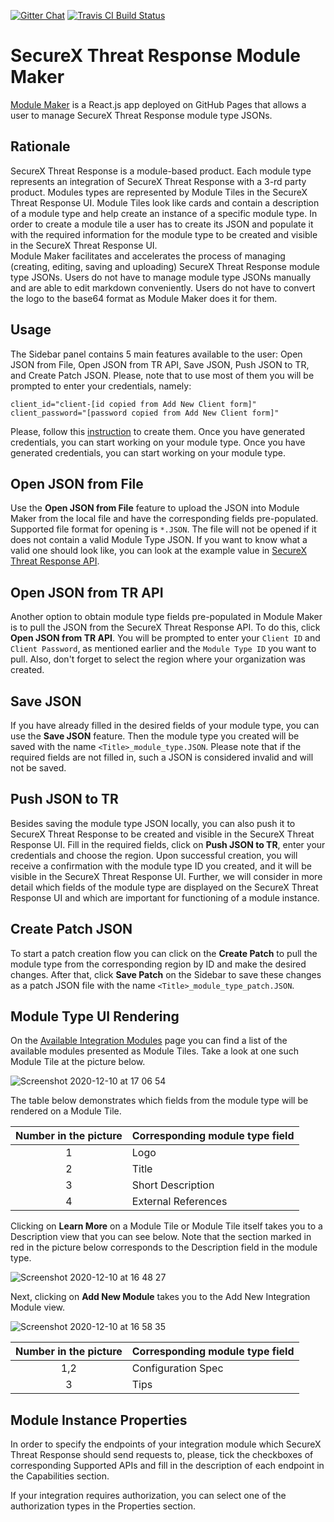 [![Gitter Chat](https://img.shields.io/badge/gitter-join%20chat-brightgreen.svg)](https://gitter.im/CiscoSecurity/Threat-Response "Gitter Chat")
[![Travis CI Build Status](https://travis-ci.com/CiscoSecurity/tr-05-module-maker.svg?branch=develop)](https://travis-ci.com/CiscoSecurity/tr-05-module-maker)

# SecureX Threat Response Module Maker

[Module Maker](https://ciscosecurity.github.io/tr-05-module-maker/) is a React.js app deployed on GitHub 
Pages that allows a user to manage SecureX Threat Response module type JSONs.

## Rationale

SecureX Threat Response is a module-based product. Each module type represents an integration of SecureX Threat Response with a 3-rd party product.
Modules types are represented by Module Tiles in the SecureX Threat Response UI. Module Tiles look like cards and contain
a description of a module type and help create an instance of a specific module type.
In order to create a module tile a user has to create its JSON and populate it with
the required information for the module type to be created and visible in the SecureX Threat Response UI.  
Module Maker facilitates and accelerates the process of managing (creating, editing, saving and uploading)
SecureX Threat Response module type JSONs. Users do not have to manage module type JSONs manually and are able to edit markdown conveniently.
Users do not have to convert the logo to the base64 format as Module Maker does it for them.


## Usage

The Sidebar panel contains 5 main features available to the user: Open JSON from File,
Open JSON from TR API, Save JSON, Push JSON to TR, and Create Patch JSON. Please, note
that to use most of them you will be prompted to enter your credentials, namely:
```
client_id="client-[id copied from Add New Client form]"
client_password="[password copied from Add New Client form]"
```
Please, follow this [instruction](https://securex.us.security.cisco.com/help/integration#api-clients) to create them.
Once you have generated credentials, you can start working on your module type.
Once you have generated credentials, you can start working on your module type.

## Open JSON from File

Use the **Open JSON from File** feature to upload the JSON into Module Maker
from the local file and have the corresponding fields pre-populated.  
Supported file format for opening is `*.JSON`. 
The file will not be opened if it does not contain a valid Module Type JSON.
If you want to know what a valid one should look like, you can look at the example
value in [SecureX Threat Response API](https://visibility.amp.cisco.com/iroh/iroh-int/index.html#/ModuleType/post_iroh_iroh_int_module_type).

## Open JSON from TR API

Another option to obtain module type fields pre-populated in Module Maker is to pull
the JSON from the SecureX Threat Response API. To do this, click **Open JSON from TR API**. 
You will be prompted to enter your `Client ID` and `Client Password`,
as mentioned earlier and the `Module Type ID` you want to pull.
Also, don't forget to select the region where your organization was created.

## Save JSON

If you have already filled in the desired fields of your module type, you can use the **Save JSON** feature.
Then the module type you created will be saved with the name `<Title>_module_type.JSON`.
Please note that if the required fields are not filled in, such a JSON is considered invalid and will not be saved.

## Push JSON to TR
Besides saving the module type JSON locally, you can also push it to SecureX Threat Response
to be created and visible in the SecureX Threat Response UI.
Fill in the required fields, click on **Push JSON to TR**, enter your credentials and choose the region.
Upon successful creation, you will receive a confirmation with the module type ID you created,
and it will be visible in the SecureX Threat Response UI.
Further, we will consider in more detail which fields of the module type
are displayed on the SecureX Threat Response UI and which are important for functioning of a module instance.

## Create Patch JSON

To start a patch creation flow you can click on the **Create Patch** to pull the module type
from the corresponding region by ID and make the desired changes.
After that, click **Save Patch** on the Sidebar
to save these changes as a patch JSON file with the name `<Title>_module_type_patch.JSON`.

## Module Type UI Rendering

On the [Available Integration Modules](https://securex.us.security.cisco.com/integrations/available) page you 
can find a list of the available modules presented as Module Tiles. 
Take a look at one such Module Tile at the picture below. 

![Screenshot 2020-12-10 at 17 06 54](https://user-images.githubusercontent.com/75419441/101790214-e2759300-3b0a-11eb-8415-973ff504ffad.png)

The table below demonstrates which fields from the module type will be rendered on a Module Tile.

| Number in the picture | Corresponding module type field|
| :-------------: |:----------------------|
| 1 | Logo | 
| 2 | Title | 
| 3 | Short Description | 
| 4 | External References |

Clicking on **Learn More** on a Module Tile or Module Tile itself takes you to a Description view that you can see below.
Note that the section marked in red in the picture below corresponds to the Description field in the module type.

![Screenshot 2020-12-10 at 16 48 27](https://user-images.githubusercontent.com/75419441/101787615-f2d83e80-3b07-11eb-95d6-8b1364674c7d.png)

Next, clicking on **Add New Module** takes you to the Add New Integration Module view. 

![Screenshot 2020-12-10 at 16 58 35](https://user-images.githubusercontent.com/75419441/101789043-78a8b980-3b09-11eb-8323-33ed0505f77e.png)

| Number in the picture | Corresponding module type field|
| :-------------: |:----------------------|
| 1,2 | Configuration Spec| 
| 3 | Tips | 

## Module Instance Properties

In order to specify the endpoints of your integration module
which SecureX Threat Response should send requests to, please,
tick the checkboxes of corresponding Supported APIs and fill in the description
of each endpoint in the Capabilities section. 

If your integration requires authorization,
you can select one of the authorization types in the Properties section.
